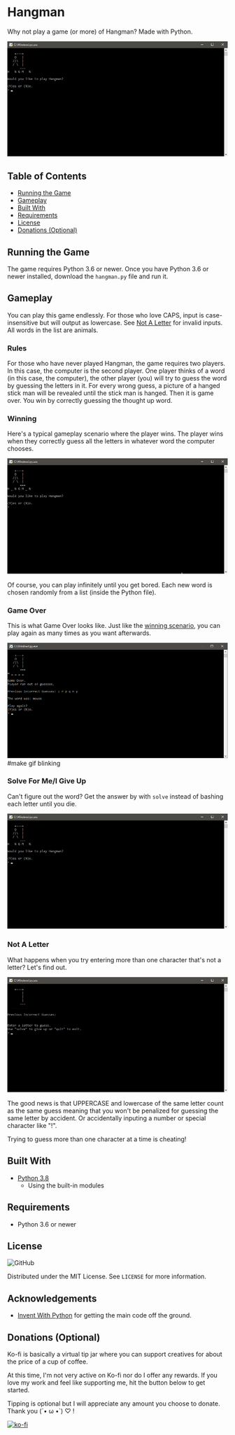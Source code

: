 # Hangman
Why not play a game (or more) of Hangman? Made with Python.

![Hangman start screen](demo_images/start_screen.png)

## Table of Contents
- [Running the Game](#Running-the-Game)
- [Gameplay](#Gameplay)
- [Built With](#Built-With)
- [Requirements](#Requirements)
- [License](#License)
- [Donations (Optional)](#Donations-(Optional))

## Running the Game
The game requires Python 3.6 or newer. Once you have Python 3.6 or newer installed, download the `hangman.py` file and run it.

## Gameplay
You can play this game endlessly. For those who love CAPS, input is case-insensitive but will output as lowercase. See [Not A Letter](#Not-A-Letter) for invalid inputs. All words in the list are animals.

### Rules
For those who have never played Hangman, the game requires two players. In this case, the computer is the second player. One player thinks of a word (in this case, the computer), the other player (you) will try to guess the word by guessing the letters in it. For every wrong guess, a picture of a hanged stick man will be revealed until the stick man is hanged. Then it is game over. You win by correctly guessing the thought up word.

### Winning
Here's a typical gameplay scenario where the player wins. The player wins when they correctly guess all the letters in whatever word the computer chooses.

![Hangman gameplay](demo_images/win.gif)

Of course, you can play infinitely until you get bored. Each new word is chosen randomly from a list (inside the Python file).

### Game Over
This is what Game Over looks like. Just like the [winning scenario](#Winning), you can play again as many times as you want afterwards.

![Hangman game over screen](demo_images/lose.png)  #make gif blinking

### Solve For Me/I Give Up
Can't figure out the word? Get the answer by with `solve` instead of bashing each letter until you die.

![Hangman solve/give up](demo_images/solve.gif)

### Not A Letter
What happens when you try entering more than one character that's not a letter? Let's find out.

![Hangman not a letter prompt](demo_images/notaletter.gif)

The good news is that UPPERCASE and lowercase of the same letter count as the same guess meaning that you won't be penalized for guessing the same letter by accident. Or accidentally inputing a number or special character like "!".

Trying to guess more than one character at a time is cheating!

## Built With
- [Python 3.8](python.org)
    - Using the built-in modules

## Requirements
- Python 3.6 or newer

## License
![GitHub](https://img.shields.io/github/license/BambooKoi/Hangman)

Distributed under the MIT License. See `LICENSE` for more information.

## Acknowledgements
- [Invent With Python](https://inventwithpython.com/invent4thed/chapter8.html) for getting the main code off the ground.

## Donations (Optional)
Ko-fi is basically a virtual tip jar where you can support creatives for about the price of a cup of coffee.

At this time, I'm not very active on Ko-fi nor do I offer any rewards. If you love my work and feel like supporting me, hit the button below to get started.

Tipping is optional but I will appreciate any amount you choose to donate. Thank you (´• ω •`) ♡ !

[![ko-fi](https://www.ko-fi.com/img/githubbutton_sm.svg)](https://ko-fi.com/I2I77G74)
